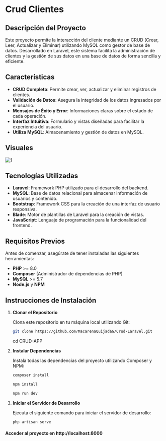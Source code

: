 # Crud Clientes  
## Descripción del Proyecto

Este proyecto permite la interacción del cliente mediante un CRUD (Crear, Leer, Actualizar y Eliminar) utilizando MySQL como gestor de base de datos. Desarrollado en Laravel, este sistema facilita la administración de clientes y la gestión de sus datos en una base de datos de forma sencilla y eficiente.

## Características

- **CRUD Completo**: Permite crear, ver, actualizar y eliminar registros de clientes.
- **Validación de Datos**: Asegura la integridad de los datos ingresados por el usuario.
- **Mensajes de Éxito y Error**: Informaciones claras sobre el estado de cada operación.
- **Interfaz Intuitiva**: Formulario y vistas diseñadas para facilitar la experiencia del usuario.
- **Utiliza MySQL**: Almacenamiento y gestión de datos en MySQL.
  
## Visuales
![1](https://github.com/user-attachments/assets/61f4e74a-4ae5-4adb-8c2c-f994378faa75)

## Tecnologías Utilizadas

- **Laravel**: Framework PHP utilizado para el desarrollo del backend.
- **MySQL**: Base de datos relacional para almacenar información de usuarios y contenido.
- **Bootstrap**: Framework CSS para la creación de una interfaz de usuario responsiva.
- **Blade**: Motor de plantillas de Laravel para la creación de vistas.
- **JavaScript**: Lenguaje de programación para la funcionalidad del frontend.

## Requisitos Previos

Antes de comenzar, asegúrate de tener instaladas las siguientes herramientas:

- **PHP** >= 8.0
- **Composer** (Administrador de dependencias de PHP)
- **MySQL** >= 5.7
- **Node.js** y **NPM**

## Instrucciones de Instalación

1. **Clonar el Repositorio**

   Clona este repositorio en tu máquina local utilizando Git:

   ```bash
   git clone https://github.com/MacarenaQuijadaG/Crud-Laravel.git
   ```
   cd CRUD-APP

2. **Instalar Dependencias**

   Instala todas las dependencias del proyecto utilizando Composer y NPM:

   ```bash
   composer install
   ```

     ```bash
   npm install
   ```
    ```bash
   npm run dev
   ```

3. **Iniciar el Servidor de Desarrollo**

   Ejecuta el siguiente comando para iniciar el servidor de desarrollo:

   ```bash
   php artisan serve
   ```

#### Acceder al proyecto en http://localhost:8000

